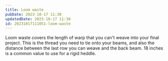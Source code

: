```yaml
---
title: Loom waste
pubDate: 2023-10-17 11:30
updatedDate: 2023-10-17 11:30
id: 20231017111051-loom-waste
---
```

Loom waste covers the length of warp that you can't weave into your final project. This is the thread you need to tie onto your beams, and also the distance between the last row you can weave and the back beam. 18 inches is a common value to use for a rigid heddle.